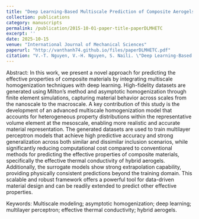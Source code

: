 ```yaml
---
title: "Deep Learning-Based Multiscale Prediction of Composite Aerogels' Effective Thermal Conductivity"
collection: publications
category: manuscripts
permalink: /publication/2015-10-01-paper-title-paperDLMHETC
excerpt: ''
date: 2025-10-15
venue: "International Journal of Mechanical Sciences"
paperurl: "http://vanthanh74.github.io/files/paperDLMHETC.pdf"
citation: "V.-T. Nguyen, V.-H. Nguyen, S. Naili. \"Deep Learning-Based Multiscale Prediction of Composite Aerogels' Effective Thermal Conductivity.\" <i>International Journal of Mechanical Sciences</i>. Volume 304. 2025. 110617. ISSN 0020-7403. https://doi.org/10.1016/j.ijmecsci.2025.110617."
---
```


Abstract: In this work, we present a novel approach for predicting the effective properties of composite materials by integrating multiscale homogenization techniques with deep learning. High-fidelity datasets are generated using Milton’s method and asymptotic homogenization through finite element simulations, capturing material behavior across scales from the nanoscale to the macroscale. A key contribution of this study is the development of an advanced multiscale homogenization model that accounts for heterogeneous property distributions within the representative volume element at the mesoscale, enabling more realistic and accurate material representation.
The generated datasets are used to train multilayer perceptron models that achieve high predictive accuracy and strong generalization across both similar and dissimilar inclusion scenarios, while significantly reducing computational cost compared to conventional methods for predicting the effective properties of composite materials, specifically the effective thermal conductivity of hybrid aerogels. Additionally, the surrogate models show strong extrapolation capability, providing physically consistent predictions beyond the training domain. This scalable and robust framework offers a powerful tool for data-driven material design and can be readily extended to predict other effective properties.

Keywords: Multiscale modeling; asymptotic homogenization; deep learning; multilayer perceptron; effective thermal conductivity;  hybrid aerogels.
